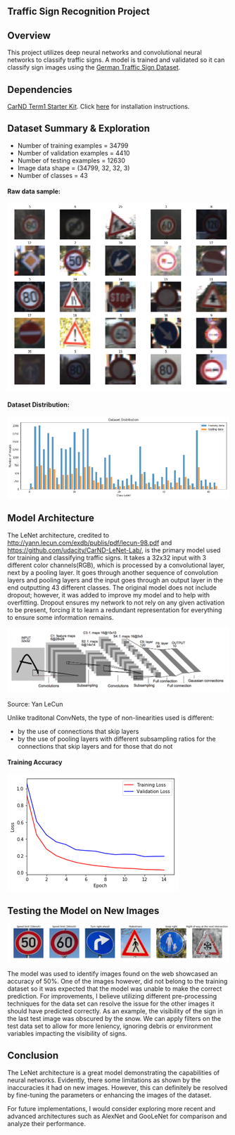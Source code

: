 ## Traffic Sign Recognition Project

Overview 
---
This project utilizes deep neural networks and convolutional neural networks to classify traffic signs.  A model is trained and validated  so it can classify sign images using the [German Traffic Sign Dataset](http://benchmark.ini.rub.de/?section=gtsrb&subsection=dataset).


Dependencies
---
[CarND Term1 Starter Kit](https://github.com/udacity/CarND-Term1-Starter-Kit).  Click [here](https://github.com/udacity/CarND-Term1-Starter-Kit/blob/master/README.md) for installation instructions.   


Dataset Summary & Exploration
---
* Number of training examples = 34799
* Number of validation examples = 4410
* Number of testing examples = 12630
* Image data shape = (34799, 32, 32, 3)
* Number of classes = 43

#### Raw data sample: 
![Data Sample](./images/datasample.png) 


#### Dataset Distribution:
![Dataset Distribution](./images/datadistribution.png) 

Model Architecture
---
The LeNet architecture, credited to http://yann.lecun.com/exdb/publis/pdf/lecun-98.pdf and https://github.com/udacity/CarND-LeNet-Lab/, is the primary model used for training and classifying traffic signs. It takes a 32x32 input with 3 different color channels(RGB), which is processed by a convolutional layer, next by a pooling layer. It goes through another sequence of convolution layers and pooling layers and the input goes through an output layer in the end outputting 43 different classes. The original model does not include dropout; however, it was added to improve my model and to help with overfitting. Dropout ensures my network to not rely on any given activation to be present, forcing it to learn a redundant representation for everything to ensure some information remains.

![LeNet](./images/lenet.png) 

Source: Yan LeCun

Unlike traditonal ConvNets, the type of non-linearities used is different:

* by the use of connections that skip layers
* by the use of pooling layers with different subsampling ratios for the connections that skip layers and for those that do not

#### Training Accuracy 

![Loss Graph](./images/loss.png) 


Testing the Model on New Images 
---

![Results](./images/prediction.png)

The model was used to identify images found on the web showcased an accuracy of 50%.  One of the images however, did not belong to the training dataset so it was expected that the model was unable to make the correct prediction.  For improvements, I believe utilizing different pre-processing techniques for the data set can resolve the issue for the other images it should have predicted correctly.  As an example, the visibility of the sign in the last test image was obscured by the snow.  We can apply filters on the test data set to allow for more leniency, ignoring debris or environment variables impacting the visibility of signs.   


Conclusion
---

The LeNet architecture is a great model demonstrating the capabilities of neural networks.  Evidently, there some limitations as shown by the inaccuracies it had on new images.  However, this can definitely be resolved by fine-tuning the parameters or enhancing the images of the dataset.  

For future implementations, I would consider exploring more recent and advanced architectures such as AlexNet and GooLeNet for comparison and analyze their performance.  
